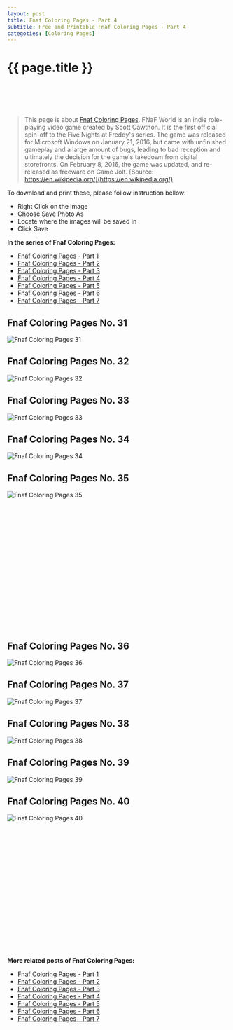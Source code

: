 ```yaml
---
layout: post
title: Fnaf Coloring Pages - Part 4
subtitle: Free and Printable Fnaf Coloring Pages - Part 4
categoties: [Coloring Pages]
---
```

{{ page.title }}
================
<script async src="//pagead2.googlesyndication.com/pagead/js/adsbygoogle.js"></script><!-- UnderTitleAds --> <ins class="adsbygoogle" style="display:inline-block;width:468px;height:60px" data-ad-client="ca-pub-6753140515841889" data-ad-slot="4010138290"></ins><script> (adsbygoogle = window.adsbygoogle || []).push({}); </script>

> This page is about [Fnaf Coloring Pages](https://freecoloringpages.github.io/). FNaF World is an indie role-playing video game created by Scott Cawthon. It is the first official spin-off to the Five Nights at Freddy's series. The game was released for Microsoft Windows on January 21, 2016, but came with unfinished gameplay and a large amount of bugs, leading to bad reception and ultimately the decision for the game's takedown from digital storefronts. On February 8, 2016, the game was updated, and re-released as freeware on Game Jolt. [Source: https://en.wikipedia.org/](https://en.wikipedia.org/)

To download and print these, please follow instruction bellow:
* Right Click on the image 
* Choose Save Photo As 
* Locate where the images will be saved in 
* Click Save

**In the series of Fnaf Coloring Pages:**

* [Fnaf Coloring Pages - Part 1](https://freecoloringpages.github.io/2017/12/04/Fnaf-Coloring-Pages-part-1.html)
* [Fnaf Coloring Pages - Part 2](https://freecoloringpages.github.io/2017/12/04/Fnaf-Coloring-Pages-part-2.html)
* [Fnaf Coloring Pages - Part 3](https://freecoloringpages.github.io/2017/12/04/Fnaf-Coloring-Pages-part-3.html)
* [Fnaf Coloring Pages - Part 4](https://freecoloringpages.github.io/2017/12/04/Fnaf-Coloring-Pages-part-4.html)
* [Fnaf Coloring Pages - Part 5](https://freecoloringpages.github.io/2017/12/04/Fnaf-Coloring-Pages-part-5.html)
* [Fnaf Coloring Pages - Part 6](https://freecoloringpages.github.io/2017/12/04/Fnaf-Coloring-Pages-part-6.html)
* [Fnaf Coloring Pages - Part 7](https://freecoloringpages.github.io/2017/12/04/Fnaf-Coloring-Pages-part-7.html)

## Fnaf Coloring Pages No. 31
![Fnaf Coloring Pages 31](https://freecoloringpages.github.io/img3/Fnaf-Coloring-Pages%20(31).jpg "Fnaf Coloring Pages 31")

## Fnaf Coloring Pages No. 32
![Fnaf Coloring Pages 32](https://freecoloringpages.github.io/img3/Fnaf-Coloring-Pages%20(32).jpg "Fnaf Coloring Pages 32")

## Fnaf Coloring Pages No. 33
![Fnaf Coloring Pages 33](https://freecoloringpages.github.io/img3/Fnaf-Coloring-Pages%20(33).jpg "Fnaf Coloring Pages 33")

## Fnaf Coloring Pages No. 34
![Fnaf Coloring Pages 34](https://freecoloringpages.github.io/img3/Fnaf-Coloring-Pages%20(34).jpg "Fnaf Coloring Pages 34")

## Fnaf Coloring Pages No. 35
![Fnaf Coloring Pages 35](https://freecoloringpages.github.io/img3/Fnaf-Coloring-Pages%20(35).jpg "Fnaf Coloring Pages 35")

<script async src="//pagead2.googlesyndication.com/pagead/js/adsbygoogle.js"></script><!-- Texxtonly --><ins class="adsbygoogle" style="display:inline-block;width:336px;height:280px" data-ad-client="ca-pub-6753140515841889" data-ad-slot="3207852233"></ins><script>(adsbygoogle = window.adsbygoogle || []).push({}); </script>

## Fnaf Coloring Pages No. 36
![Fnaf Coloring Pages 36](https://freecoloringpages.github.io/img3/Fnaf-Coloring-Pages%20(36).jpg "Fnaf Coloring Pages 36")

## Fnaf Coloring Pages No. 37
![Fnaf Coloring Pages 37](https://freecoloringpages.github.io/img3/Fnaf-Coloring-Pages%20(37).jpg "Fnaf Coloring Pages 37")

## Fnaf Coloring Pages No. 38
![Fnaf Coloring Pages 38](https://freecoloringpages.github.io/img3/Fnaf-Coloring-Pages%20(38).jpg "Fnaf Coloring Pages 38")

## Fnaf Coloring Pages No. 39
![Fnaf Coloring Pages 39](https://freecoloringpages.github.io/img3/Fnaf-Coloring-Pages%20(39).jpg "Fnaf Coloring Pages 39")

## Fnaf Coloring Pages No. 40
![Fnaf Coloring Pages 40](https://freecoloringpages.github.io/img3/Fnaf-Coloring-Pages%20(40).jpg "Fnaf Coloring Pages 40")

<script async src="//pagead2.googlesyndication.com/pagead/js/adsbygoogle.js"></script><!-- Texxtonly --><ins class="adsbygoogle" style="display:inline-block;width:336px;height:280px" data-ad-client="ca-pub-6753140515841889" data-ad-slot="3207852233"></ins><script>(adsbygoogle = window.adsbygoogle || []).push({}); </script>

**More related posts of Fnaf Coloring Pages:**

* [Fnaf Coloring Pages - Part 1](https://freecoloringpages.github.io/2017/12/04/Fnaf-Coloring-Pages-part-1.html)
* [Fnaf Coloring Pages - Part 2](https://freecoloringpages.github.io/2017/12/04/Fnaf-Coloring-Pages-part-2.html)
* [Fnaf Coloring Pages - Part 3](https://freecoloringpages.github.io/2017/12/04/Fnaf-Coloring-Pages-part-3.html)
* [Fnaf Coloring Pages - Part 4](https://freecoloringpages.github.io/2017/12/04/Fnaf-Coloring-Pages-part-4.html)
* [Fnaf Coloring Pages - Part 5](https://freecoloringpages.github.io/2017/12/04/Fnaf-Coloring-Pages-part-5.html)
* [Fnaf Coloring Pages - Part 6](https://freecoloringpages.github.io/2017/12/04/Fnaf-Coloring-Pages-part-6.html)
* [Fnaf Coloring Pages - Part 7](https://freecoloringpages.github.io/2017/12/04/Fnaf-Coloring-Pages-part-7.html)

